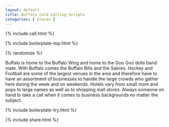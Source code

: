 ```yaml
---
layout: default
title: Buffalo Cold Calling Scripts
categories: [ places ]
---
```


{% include call.html %}

{% include boilerplate-top.html %}


{% randomize %}

Buffalo is home to the Buffalo Wing and home to the Goo Goo dolls band mate. With Buffalo comes the Buffalo Bills and the Sabres. Hockey and Football are some of the largest venues in the area and therefore have to have an assortment of businesses to handle the large crowds who gather here during the week and on weekends. Hotels vary from small mom and pops to large names as well as to shopping mall stores. Always someone on hand to take a call when it comes to business backgrounds no matter the subject.

{% include boilerplate-try.html %}

{% include share.html %}